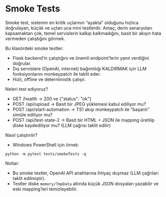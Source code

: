 # Smoke Tests

Smoke test, sistemin en kritik uçlarının “ayakta” olduğunu hızlıca doğrulayan, küçük ve uçtan uca mini testlerdir. Amaç; derin senaryoları kapsamaktan çok, temel servislerin kalkıp kalkmadığını, basit bir akışın hata vermeden çalıştığını görmek.

Bu klasördeki smoke testler:
- Flask backend’in çalıştığını ve önemli endpoint’lerin yanıt verdiğini doğrular.
- Dış servislere (OpenAI, internet) bağımlılığı KALDIRMAK için LLM fonksiyonlarını monkeypatch ile taklit eder.
- Hızlı, offline ve deterministik çalışır.

Neleri test ediyoruz?
- GET /health → 200 ve {"status": "ok"}
- POST /api/upload → Basit bir JPEG yüklemesi kabul ediliyor mu?
- POST /api/start-automation → TS1 akışı monkeypatch ile “başarılı” simüle ediliyor mu?
- POST /api/test-state-2 → Basit bir HTML + JSON ile mapping üretilip diske kaydediliyor mu? (LLM çağrısı taklit edilir)

Nasıl çalıştırılır?
- Windows PowerShell için örnek:

```
python -m pytest tests/smokeTests -q
```

Notlar:
- Bu smoke testler, OpenAI API anahtarına ihtiyaç duymaz (LLM çağrıları taklit edilmiştir).
- Testler diske `memory/TmpData` altında küçük JSON dosyaları yazabilir ve eski mapping’leri temizleyebilir.

